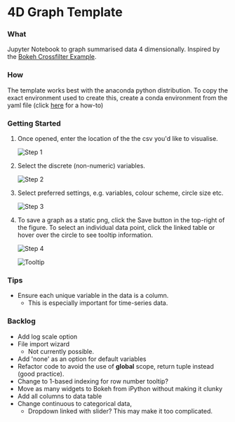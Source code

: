 # 4D Graph Template

### What
Jupyter Notebook to graph summarised data 4 dimensionally.
Inspired by the [Bokeh Crossfilter Example](https://demo.bokehplots.com/apps/crossfilter).

### How
The template works best with the anaconda python distribution.
To copy the exact environment used to create this, create a conda environment from the yaml file (click [here](https://conda.io/docs/user-guide/tasks/manage-environments.html#creating-an-environment-from-an-environment-yml-file) for a how-to)

### Getting Started

1. Once opened, enter the location of the the csv you'd like to visualise.

   ![Step 1](https://user-images.githubusercontent.com/40549299/43490991-b50f0c04-951a-11e8-885a-1b3409a881cc.png)

2. Select the discrete (non-numeric) variables. 

   ![Step 2](https://user-images.githubusercontent.com/40549299/43491048-f02f03fc-951a-11e8-9cc4-d94da50c0ea1.png)

3. Select preferred settings, e.g. variables, colour scheme, circle size etc.

   ![Step 3](https://user-images.githubusercontent.com/40549299/43491154-47ada732-951b-11e8-98a7-a28910abbf77.png)

4. To save a graph as a static png, click the Save button in the top-right of the figure.
   To select an individual data point, click the linked table or hover over the circle to see tooltip information.

   ![Step 4](https://user-images.githubusercontent.com/40549299/43491234-a24d0732-951b-11e8-998e-e84b60e363bd.png)

   ![Tooltip](https://user-images.githubusercontent.com/40549299/43491502-c713e1a2-951c-11e8-8561-4c9808191750.png)

### Tips

* Ensure each unique variable in the data is a column.
    *  This is especially important for time-series data.

### Backlog

- Add log scale option
- File import wizard
  - Not currently possible.
- Add 'none' as an option for default variables
- Refactor code to avoid the use of **global** scope, return tuple instead (good practice).
- Change to 1-based indexing for row number tooltip?
- Move as many widgets to Bokeh from iPython without making it clunky
- Add all columns to data table
- Change continuous to categorical data,
  - Dropdown linked with slider? This may make it too complicated.
